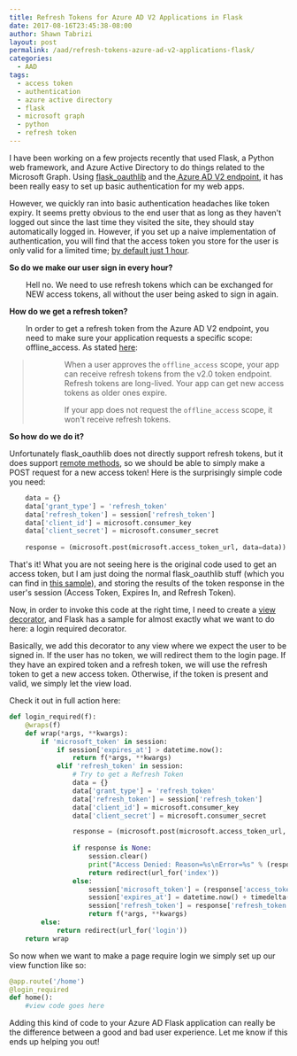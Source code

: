 ```yaml
---
title: Refresh Tokens for Azure AD V2 Applications in Flask
date: 2017-08-16T23:45:38-08:00
author: Shawn Tabrizi
layout: post
permalink: /aad/refresh-tokens-azure-ad-v2-applications-flask/
categories:
  - AAD
tags:
  - access token
  - authentication
  - azure active directory
  - flask
  - microsoft graph
  - python
  - refresh token
---
```

<p>I have been working on a few projects recently that used Flask, a Python web framework, and Azure Active Directory to do things related to the Microsoft Graph. Using <a href="https://flask-oauthlib.readthedocs.io/en/latest/">flask_oauthlib</a> and the<a href="https://docs.microsoft.com/en-us/azure/active-directory/develop/active-directory-appmodel-v2-overview"> Azure AD V2 endpoint</a>, it has been really easy to set up basic authentication for my web apps.</p>

<p>However, we quickly ran into basic authentication headaches like token expiry. It seems pretty obvious to the end user that as long as they haven't logged out since the last time they visited the site, they should stay automatically logged in. However, if you set up a naive implementation of authentication, you will find that the access token you store for the user is only valid for a limited time; <a href="https://docs.microsoft.com/en-us/azure/active-directory/active-directory-configurable-token-lifetimes">by default just 1 hour</a>.</p>

<p><strong>So do we make our user sign in every hour?</strong></p>
<p style="padding-left: 30px;">Hell no. We need to use refresh tokens which can be exchanged for NEW access tokens, all without the user being asked to sign in again.</p>

<p><strong>How do we get a refresh token?</strong></p>
<p style="padding-left: 30px;">In order to get a refresh token from the Azure AD V2 endpoint, you need to make sure your application requests a specific scope: offline_access. As stated <a href="https://docs.microsoft.com/en-us/azure/active-directory/develop/active-directory-v2-scopes#openid-connect-scopes">here</a>:</p>

<blockquote>
<p class="lf-text-block lf-block" style="padding-left: 60px;" data-lf-anchor-id="8fe12c1d59d9e6f83b4b801bed07647a:0">When a user approves the <code>offline_access</code> scope, your app can receive refresh tokens from the v2.0 token endpoint. Refresh tokens are long-lived. Your app can get new access tokens as older ones expire.</p>
<p class="lf-text-block lf-block" style="padding-left: 60px;" data-lf-anchor-id="8dd46d8ddd9b62bb39c9985b65034473:0">If your app does not request the <code>offline_access</code> scope, it won't receive refresh tokens.</p>
</blockquote>

<p><strong>So how do we do it?</strong></p>

<p>Unfortunately flask_oauthlib does not directly support refresh tokens, but it does support <a href="http://flask-oauthlib.readthedocs.io/en/latest/client.html?highlight=post#invoking-remote-methods">remote methods</a>, so we should be able to simply make a POST request for a new access token! Here is the surprisingly simple code you need:</p>

```python
    data = {}
    data['grant_type'] = 'refresh_token'
    data['refresh_token'] = session['refresh_token']
    data['client_id'] = microsoft.consumer_key
    data['client_secret'] = microsoft.consumer_secret
    
    response = (microsoft.post(microsoft.access_token_url, data=data)).data
```

<p>That's it! What you are not seeing here is the original code used to get an access token, but I am just doing the normal flask_oauthlib stuff (which you can find in <a href="https://github.com/Azure-Samples/active-directory-python-flask-graphapi-web-v2">this sample</a>), and storing the results of the token response in the user's session (Access Token, Expires In, and Refresh Token).</p>

<p>Now, in order to invoke this code at the right time, I need to create a <a href="http://flask.pocoo.org/docs/0.12/patterns/viewdecorators/">view decorator</a>, and Flask has a sample for almost exactly what we want to do here: a login required decorator.</p>

<p>Basically, we add this decorator to any view where we expect the user to be signed in. If the user has no token, we will redirect them to the login page. If they have an expired token and a refresh token, we will use the refresh token to get a new access token. Otherwise, if the token is present and valid, we simply let the view load.</p>

<p>Check it out in full action here:</p>

```python
def login_required(f):
    @wraps(f)
    def wrap(*args, **kwargs):
        if 'microsoft_token' in session:
            if session['expires_at'] > datetime.now():
                return f(*args, **kwargs)
            elif 'refresh_token' in session:
                # Try to get a Refresh Token
                data = {}
                data['grant_type'] = 'refresh_token'
                data['refresh_token'] = session['refresh_token']
                data['client_id'] = microsoft.consumer_key
                data['client_secret'] = microsoft.consumer_secret

                response = (microsoft.post(microsoft.access_token_url, data=data)).data
                
                if response is None:
                    session.clear()
                    print("Access Denied: Reason=%s\nError=%s" % (response.get('error'),request.get('error_description')))
                    return redirect(url_for('index'))
                else:
                    session['microsoft_token'] = (response['access_token'], '')
                    session['expires_at'] = datetime.now() + timedelta(seconds=int(response['expires_in']))
                    session['refresh_token'] = response['refresh_token']
                    return f(*args, **kwargs)
        else:
            return redirect(url_for('login'))
    return wrap
```

<p>So now when we want to make a page require login we simply set up our view function like so:</p>

```python
@app.route('/home')
@login_required
def home():
    #view code goes here
```

<p>Adding this kind of code to your Azure AD Flask application can really be the difference between a good and bad user experience. Let me know if this ends up helping you out!</p>